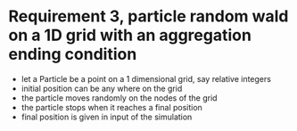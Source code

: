 # Requirement 3, particle random wald on a 1D grid with an aggregation ending condition

 * let a Particle be a point on a 1 dimensional grid, say relative integers
 * initial position can be any where on the grid
 * the particle moves randomly on the nodes of the grid
 * the particle stops when it reaches a final position
 * final position is given in input of the simulation